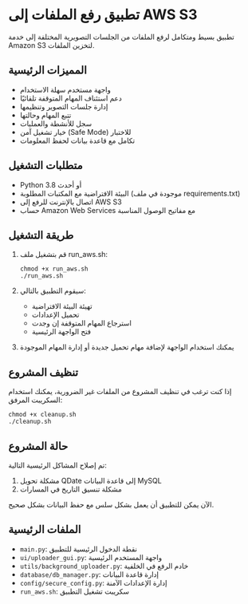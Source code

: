 # تطبيق رفع الملفات إلى AWS S3

تطبيق بسيط ومتكامل لرفع الملفات من الجلسات التصويرية المختلفة إلى خدمة Amazon S3 لتخزين الملفات.

## المميزات الرئيسية

- واجهة مستخدم سهلة الاستخدام
- دعم استئناف المهام المتوقفة تلقائيًا
- إدارة جلسات التصوير وتنظيمها
- تتبع المهام وحالتها
- سجل للأنشطة والعمليات
- خيار تشغيل آمن (Safe Mode) للاختبار
- تكامل مع قاعدة بيانات لحفظ المعلومات

## متطلبات التشغيل

- Python 3.8 أو أحدث
- البيئة الافتراضية مع المكتبات المطلوبة (موجودة في ملف requirements.txt)
- اتصال بالإنترنت للرفع إلى AWS S3
- حساب Amazon Web Services مع مفاتيح الوصول المناسبة

## طريقة التشغيل

1. قم بتشغيل ملف run_aws.sh:
   ```
   chmod +x run_aws.sh
   ./run_aws.sh
   ```

2. سيقوم التطبيق بالتالي:
   - تهيئة البيئة الافتراضية
   - تحميل الإعدادات
   - استرجاع المهام المتوقفة إن وجدت
   - فتح الواجهة الرئيسية

3. يمكنك استخدام الواجهة لإضافة مهام تحميل جديدة أو إدارة المهام الموجودة

## تنظيف المشروع

إذا كنت ترغب في تنظيف المشروع من الملفات غير الضرورية، يمكنك استخدام السكريبت المرفق:
```
chmod +x cleanup.sh
./cleanup.sh
```

## حالة المشروع

تم إصلاح المشاكل الرئيسية التالية:
1. مشكلة تحويل QDate إلى قاعدة البيانات MySQL
2. مشكلة تنسيق التاريخ في المسارات

الآن يمكن للتطبيق أن يعمل بشكل سلس مع حفظ البيانات بشكل صحيح.

## الملفات الرئيسية

- `main.py`: نقطة الدخول الرئيسية للتطبيق
- `ui/uploader_gui.py`: واجهة المستخدم الرئيسية
- `utils/background_uploader.py`: خادم الرفع في الخلفية
- `database/db_manager.py`: إدارة قاعدة البيانات
- `config/secure_config.py`: إدارة الإعدادات الآمنة
- `run_aws.sh`: سكريبت تشغيل التطبيق 